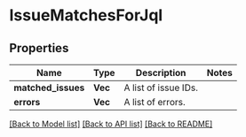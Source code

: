 # IssueMatchesForJql

## Properties

Name | Type | Description | Notes
------------ | ------------- | ------------- | -------------
**matched_issues** | **Vec<i64>** | A list of issue IDs. | 
**errors** | **Vec<String>** | A list of errors. | 

[[Back to Model list]](../README.md#documentation-for-models) [[Back to API list]](../README.md#documentation-for-api-endpoints) [[Back to README]](../README.md)


